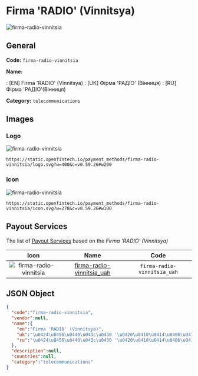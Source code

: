 
# Firma 'RADIO' (Vinnitsya) 
![firma-radio-vinnitsia](https://static.openfintech.io/payment_methods/firma-radio-vinnitsia/logo.svg?w=400&c=v0.59.26#w200)  

## General 
**Code:** `firma-radio-vinnitsia` 
 
**Name:** 
 
:	[EN] Firma 'RADIO' (Vinnitsya) 
:	[UK] Фірма 'РАДІО' (Вінниця) 
:	[RU] Фірма 'РАДІО'(Вінниця) 
 
**Category:** `telecommunications` 
 

## Images 

### Logo 
![firma-radio-vinnitsia](https://static.openfintech.io/payment_methods/firma-radio-vinnitsia/logo.svg?w=400&c=v0.59.26#w200)  

```
https://static.openfintech.io/payment_methods/firma-radio-vinnitsia/logo.svg?w=400&c=v0.59.26#w200
```  

### Icon 
![firma-radio-vinnitsia](https://static.openfintech.io/payment_methods/firma-radio-vinnitsia/icon.svg?w=278&c=v0.59.26#w100)  

```
https://static.openfintech.io/payment_methods/firma-radio-vinnitsia/icon.svg?w=278&c=v0.59.26#w100
```  

## Payout Services 
 
The list of [Payout Services](/payout-services/) based on the _Firma 'RADIO' (Vinnitsya)_ 

|Icon|Name|Code| 
|:---:|:---:|:---:| 
|![firma-radio-vinnitsia](https://static.openfintech.io/payout_methods/firma-radio-vinnitsia/icon.png?w=278&c=v0.59.26#w40) |[firma-radio-vinnitsia_uah](/payout-services/firma-radio-vinnitsia_uah/)|`firma-radio-vinnitsia_uah`| 
 

## JSON Object 

```json
{
  "code":"firma-radio-vinnitsia",
  "vendor":null,
  "name":{
    "en":"Firma 'RADIO' (Vinnitsya)",
    "uk":"\u0424\u0456\u0440\u043c\u0430 '\u0420\u0410\u0414\u0406\u041e' (\u0412\u0456\u043d\u043d\u0438\u0446\u044f)",
    "ru":"\u0424\u0456\u0440\u043c\u0430 '\u0420\u0410\u0414\u0406\u041e'(\u0412\u0456\u043d\u043d\u0438\u0446\u044f)"
  },
  "description":null,
  "countries":null,
  "category":"telecommunications"
}
```  
